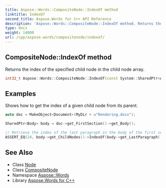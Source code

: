 ```yaml
---
title: Aspose::Words::CompositeNode::IndexOf method
linktitle: IndexOf
second_title: Aspose.Words for C++ API Reference
description: 'Aspose::Words::CompositeNode::IndexOf method. Returns the index of the specified child node in the child node array in C++.'
type: docs
weight: 14000
url: /cpp/aspose.words/compositenode/indexof/
---
```

## CompositeNode::IndexOf method


Returns the index of the specified child node in the child node array.

```cpp
int32_t Aspose::Words::CompositeNode::IndexOf(const System::SharedPtr<Aspose::Words::Node> &child)
```


## Examples



Shows how to get the index of a given child node from its parent. 
```cpp
auto doc = MakeObject<Document>(MyDir + u"Rendering.docx");

SharedPtr<Body> body = doc->get_FirstSection()->get_Body();

// Retrieve the index of the last paragraph in the body of the first section.
ASSERT_EQ(24, body->get_ChildNodes()->IndexOf(body->get_LastParagraph()));
```

## See Also

* Class [Node](../../node/)
* Class [CompositeNode](../)
* Namespace [Aspose::Words](../../)
* Library [Aspose.Words for C++](../../../)
